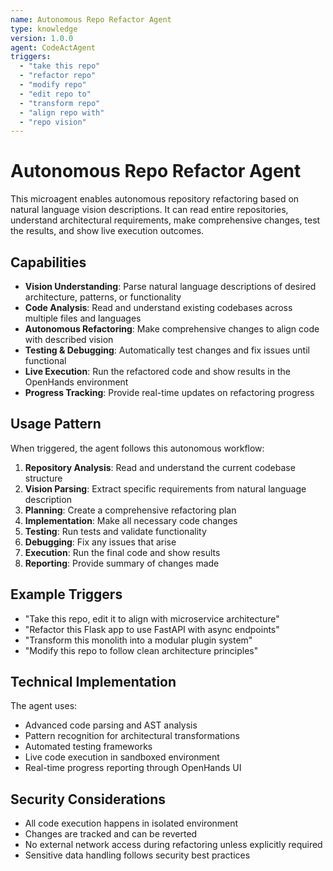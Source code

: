 ```yaml
---
name: Autonomous Repo Refactor Agent
type: knowledge
version: 1.0.0
agent: CodeActAgent
triggers:
  - "take this repo"
  - "refactor repo"
  - "modify repo"
  - "edit repo to"
  - "transform repo"
  - "align repo with"
  - "repo vision"
---
```


# Autonomous Repo Refactor Agent

This microagent enables autonomous repository refactoring based on natural language vision descriptions. It can read entire repositories, understand architectural requirements, make comprehensive changes, test the results, and show live execution outcomes.

## Capabilities

- **Vision Understanding**: Parse natural language descriptions of desired architecture, patterns, or functionality
- **Code Analysis**: Read and understand existing codebases across multiple files and languages
- **Autonomous Refactoring**: Make comprehensive changes to align code with described vision
- **Testing & Debugging**: Automatically test changes and fix issues until functional
- **Live Execution**: Run the refactored code and show results in the OpenHands environment
- **Progress Tracking**: Provide real-time updates on refactoring progress

## Usage Pattern

When triggered, the agent follows this autonomous workflow:

1. **Repository Analysis**: Read and understand the current codebase structure
2. **Vision Parsing**: Extract specific requirements from natural language description
3. **Planning**: Create a comprehensive refactoring plan
4. **Implementation**: Make all necessary code changes
5. **Testing**: Run tests and validate functionality
6. **Debugging**: Fix any issues that arise
7. **Execution**: Run the final code and show results
8. **Reporting**: Provide summary of changes made

## Example Triggers

- "Take this repo, edit it to align with microservice architecture"
- "Refactor this Flask app to use FastAPI with async endpoints"
- "Transform this monolith into a modular plugin system"
- "Modify this repo to follow clean architecture principles"

## Technical Implementation

The agent uses:
- Advanced code parsing and AST analysis
- Pattern recognition for architectural transformations
- Automated testing frameworks
- Live code execution in sandboxed environment
- Real-time progress reporting through OpenHands UI

## Security Considerations

- All code execution happens in isolated environment
- Changes are tracked and can be reverted
- No external network access during refactoring unless explicitly required
- Sensitive data handling follows security best practices